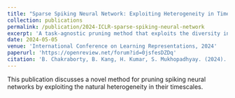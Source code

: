 ```yaml
---
title: "Sparse Spiking Neural Network: Exploiting Heterogeneity in Timescales for Pruning Recurrent SNN"
collection: publications
permalink: /publication/2024-ICLR-sparse-spiking-neural-network
excerpt: 'A task-agnostic pruning method that exploits the diversity in timescales for heterogeneous RSNNs and gives small, stable pruned networks.'
date: 2024-05-05
venue: 'International Conference on Learning Representations, 2024'
paperurl: 'https://openreview.net/forum?id=0jsfesDZDq'
citation: 'B. Chakraborty, B. Kang, H. Kumar, S. Mukhopadhyay. (2024). "Sparse Spiking Neural Network: Exploiting Heterogeneity in Timescales for Pruning Recurrent SNN." <i>International Conference on Learning Representations, 2024</i>.'
---
```


This publication discusses a novel method for pruning spiking neural networks by exploiting the natural heterogeneity in their timescales.

